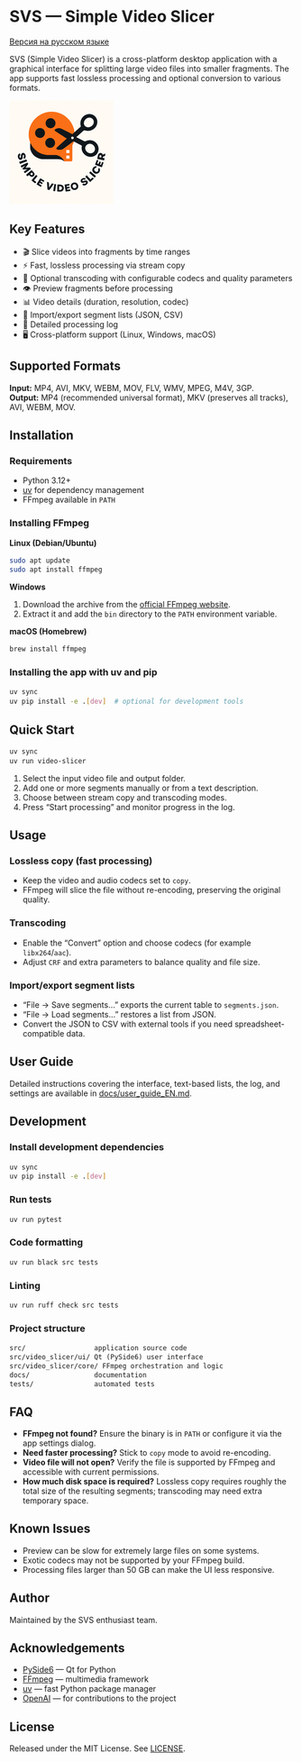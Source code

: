 # SVS — Simple Video Slicer

[Версия на русском языке](README.md)

SVS (Simple Video Slicer) is a cross-platform desktop application with a graphical interface for splitting large video files into smaller fragments. The app supports fast lossless processing and optional conversion to various formats.

![SVS Logo](logo.png)

## Key Features
- 🎬 Slice videos into fragments by time ranges
- ⚡ Fast, lossless processing via stream copy
- 🔄 Optional transcoding with configurable codecs and quality parameters
- 👁️ Preview fragments before processing
- 📊 Video details (duration, resolution, codec)
- 💾 Import/export segment lists (JSON, CSV)
- 📝 Detailed processing log
- 🖥️ Cross-platform support (Linux, Windows, macOS)

## Supported Formats
**Input:** MP4, AVI, MKV, WEBM, MOV, FLV, WMV, MPEG, M4V, 3GP.  
**Output:** MP4 (recommended universal format), MKV (preserves all tracks), AVI, WEBM, MOV.

## Installation
### Requirements
- Python 3.12+
- [uv](https://github.com/astral-sh/uv) for dependency management
- FFmpeg available in `PATH`

### Installing FFmpeg
**Linux (Debian/Ubuntu)**
```bash
sudo apt update
sudo apt install ffmpeg
```

**Windows**
1. Download the archive from the [official FFmpeg website](https://ffmpeg.org/download.html).
2. Extract it and add the `bin` directory to the `PATH` environment variable.

**macOS (Homebrew)**
```bash
brew install ffmpeg
```

### Installing the app with uv and pip
```bash
uv sync
uv pip install -e .[dev]  # optional for development tools
```

## Quick Start
```bash
uv sync
uv run video-slicer
```
1. Select the input video file and output folder.
2. Add one or more segments manually or from a text description.
3. Choose between stream copy and transcoding modes.
4. Press “Start processing” and monitor progress in the log.

## Usage
### Lossless copy (fast processing)
- Keep the video and audio codecs set to `copy`.
- FFmpeg will slice the file without re-encoding, preserving the original quality.

### Transcoding
- Enable the “Convert” option and choose codecs (for example `libx264`/`aac`).
- Adjust `CRF` and extra parameters to balance quality and file size.

### Import/export segment lists
- “File → Save segments…” exports the current table to `segments.json`.
- “File → Load segments…” restores a list from JSON.
- Convert the JSON to CSV with external tools if you need spreadsheet-compatible data.

## User Guide
Detailed instructions covering the interface, text-based lists, the log, and settings are available in [docs/user_guide_EN.md](docs/user_guide_EN.md).

## Development
### Install development dependencies
```bash
uv sync
uv pip install -e .[dev]
```

### Run tests
```bash
uv run pytest
```

### Code formatting
```bash
uv run black src tests
```

### Linting
```bash
uv run ruff check src tests
```

### Project structure
```
src/                 application source code
src/video_slicer/ui/ Qt (PySide6) user interface
src/video_slicer/core/ FFmpeg orchestration and logic
docs/                documentation
tests/               automated tests
```

## FAQ
- **FFmpeg not found?** Ensure the binary is in `PATH` or configure it via the app settings dialog.
- **Need faster processing?** Stick to `copy` mode to avoid re-encoding.
- **Video file will not open?** Verify the file is supported by FFmpeg and accessible with current permissions.
- **How much disk space is required?** Lossless copy requires roughly the total size of the resulting segments; transcoding may need extra temporary space.

## Known Issues
- Preview can be slow for extremely large files on some systems.
- Exotic codecs may not be supported by your FFmpeg build.
- Processing files larger than 50 GB can make the UI less responsive.

## Author
Maintained by the SVS enthusiast team.

## Acknowledgements
- [PySide6](https://doc.qt.io/qtforpython/) — Qt for Python
- [FFmpeg](https://ffmpeg.org/) — multimedia framework
- [uv](https://github.com/astral-sh/uv) — fast Python package manager
- [OpenAI](https://openai.com) — for contributions to the project

## License
Released under the MIT License. See [LICENSE](LICENSE).
